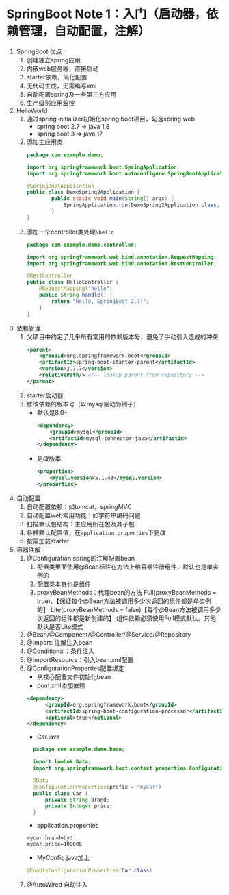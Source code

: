 # SpringBoot Note 1：入门（启动器，依赖管理，自动配置，注解）

1. SpringBoot 优点
    1. 创建独立spring应用
    2. 内嵌web服务器，直接启动
    3. starter依赖，简化配置
    4. 无代码生成，无需编写xml
    5. 自动配置spring及一些第三方应用
    6. 生产级别应用监控
2. HelloWorld
    1. 通过spring initializer初始化spring boot项目，勾选spring web
        * spring boot 2.7 => java 1.8
        * spring boot 3 => java 17
    2. 添加主应用类  
        ```java
        package com.example.demo;

        import org.springframework.boot.SpringApplication;
        import org.springframework.boot.autoconfigure.SpringBootApplication;
        
        @SpringBootApplication
        public class DemoSpring2Application {
                public static void main(String[] args) {
                    SpringApplication.run(DemoSpring2Application.class, args);
                }
        }
        ```
    3. 添加一个controller类处理`\hello`
        ```java
        package com.example.demo.controller;

        import org.springframework.web.bind.annotation.RequestMapping;
        import org.springframework.web.bind.annotation.RestController;

        @RestController
        public class HelloController {
            @RequestMapping("hello")
            public String handle() {
                return "Hello, SpringBoot 2.7!";
            }
        }
        ```  
3. 依赖管理
   1. 父项目中约定了几乎所有常用的依赖版本号，避免了手动引入造成的冲突
        ```xml
        <parent>
            <groupId>org.springframework.boot</groupId>
            <artifactId>spring-boot-starter-parent</artifactId>
            <version>2.7.7</version>
            <relativePath/> <!-- lookup parent from repository -->
        </parent>
        ```
   2. starter启动器
   3. 修改依赖的版本号（以mysql驱动为例子）
      * 默认是8.0+ 
        ```xml
        <dependency>
            <groupId>mysql</groupId>
            <artifactId>mysql-connector-java</artifactId>
        </dependency>
        ```
      * 更改版本
        ```xml
        <properties>
            <mysql.version>5.1.43</mysql.version>
        </properties>
        ```
4. 自动配置
   1. 自动配置依赖：如tomcat，springMVC
   2. 自动配置web常用功能：如字符串编码问题
   3. 扫描默认包结构：主应用所在包及其子包
   4. 各种默认配置值，在`application.properties`下更改
   5. 按需加载starter
5. 容器注解
   1. @Configuration
      spring的注解配置bean
        1. 配置类里面使用@Bean标注在方法上给容器注册组件，默认也是单实例的
        2. 配置类本身也是组件
        3. proxyBeanMethods：代理bean的方法
            Full(proxyBeanMethods = true)、【保证每个@Bean方法被调用多少次返回的组件都是单实例的】
            Lite(proxyBeanMethods = false)【每个@Bean方法被调用多少次返回的组件都是新创建的】
            组件依赖必须使用Full模式默认。其他默认是否Lite模式
   2. @Bean/@Component/@Controller/@Service/@Repository
   3. @Import: 注解注入bean
   4. @Conditional：条件注入
   5. @ImportResource：引入bean.xml配置
   6. @ConfigurationProperties配置绑定
      * 从核心配置文件初始化bean
      * pom.xml添加依赖
      ```xml
      <dependency>
            <groupId>org.springframework.boot</groupId>
            <artifactId>spring-boot-configuration-processor</artifactId>
            <optional>true</optional>
      </dependency>
      ``` 
      * Car.java
      ```java
        package com.example.demo.bean;

        import lombok.Data;
        import org.springframework.boot.context.properties.ConfigurationProperties;

        @Data
        @ConfigurationProperties(prefix = "mycar")
        public class Car {
            private String brand;
            private Integer price;
        }
      ```
      * application.properties
      ```properties
      mycar.brand=byd
      mycar.price=100000
      ```
      * MyConfig.java加上
      ```java
      @EnableConfigurationProperties(Car.class)
      ```
   7. @AutoWired 自动注入